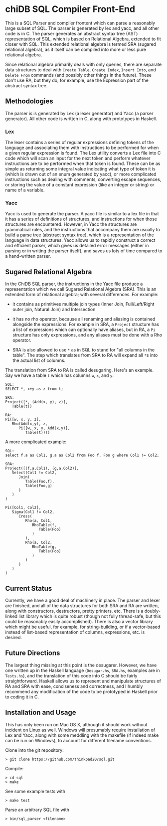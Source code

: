 # chiDB SQL Compiler Front-End

This is a SQL Parser and compiler frontent which can parse a reasonably large subset of SQL. The parser is generated by lex and yacc, and all other code is in C. The parser generates an abstract syntax tree (AST) representation of SQL, which is based on Relational Algebra, extended to fit closer with SQL. This extended relational algebra is termed SRA (sugared relational algebra), as it itself can be compiled into more or less pure relational algebra.

Since relational algebra primarily deals with only queries, there are separate data structures to deal with `Create Table`, `Create Index`, `Insert Into`, and `Delete From` commands (and possibly other things in the future). These don't use RA, but they do, for example, use the Expression part of the abstract syntax tree.

## Methodologies

The parser is is generated by Lex (a lexer generator) and Yacc (a parser generator). All other code is written in C, along with prototypes in Haskell.

### Lex

The lexer contains a series of regular expressions defining tokens of the language and associating them with instructions to be performed for when a given regular expression is found. The Lex utility converts a Lex file into C code which will scan an input for the next token and perform whatever instructions are to be performed when that token is found. These can be as simple as returning some integral value indicating what type of token it is (which is drawn out of an enum generated by yacc), or more complicated instructions such as dealing with comments, converting escape sequences, or storing the value of a constant expression (like an integer or string) or name of a variable.

### Yacc

Yacc is used to generate the parser. A yacc file is similar to a lex file in that it has a series of definitions of structures, and instructions for when those structures are encountered. However, in Yacc the structures are grammatical rules, and the instructions that accompany them are usually to build a parse tree (abstract syntax tree), which is a representation of the language in data structures. Yacc allows us to rapidly construct a correct and efficient parser, which gives us detailed error messages (either in parsing or in writing the parser itself), and saves us lots of time compared to a hand-written parser.

## Sugared Relational Algebra

In the ChiDB SQL parser, the instructions in the Yacc file produce a representation which we call Sugared Relational Algebra (SRA). This is an extended form of relational algebra; with several differences. For example:

* it contains as primitives multiple join types (Inner Join, Full/Left/Right outer join, Natural Join) and Intersection

* it has no rho operator, because all renaming and aliasing is contained alongside the expressions. For example in SRA, a `Project` structure has a list of expressions which can optionally have aliases, but in RA, a `Pi` structure has only expressions, and any aliases must be done with a Rho operator.

* SRA is also allowed to use `*` as in SQL to stand for "all columns in the table". The step which translates from SRA to RA will expand all `*`s into the actual list of columns. 

The translation from SRA to RA is called desugaring. Here's an example. Say we have a table `t` which has columns `w`, `x`, and `y`:

```
SQL: 
SELECT *, x+y as z from t;

SRA:
Project([*, (Add(x, y), z)], 
   Table(t))

RA:
Pi([w, x, y, z], 
   Rho(Add(x,y), z, 
      Pi([w, x, y, Add(x,y)], 
         Table(t))))
```

A more complicated example:

```
SQL:
select f.a as Col1, g.a as Col2 from Foo f, Foo g where Col1 != Col2;

SRA:
Project([(f,a,Col1), (g,a,Col2)],
   Select(Col1 != Col2,
      Join(
         Table(Foo,f), 
         Table(Foo,g)
      )
   )
)

Pi([Col1, Col2],
   Sigma(Col1 != Col2,
      Cross(
         Rho(a, Col1,
            RhoTable(f,
               Table(Foo)
            )
         ),
         Rho(a, Col2,
            RhoTable(g,
               Table(Foo)
            )
         )
      )
   )
)
```

## Current Status

Currently, we have a good deal of machinery in place. The parser and lexer are finished, and all of the data structures for both SRA and RA are written, along with constructors, destructors, pretty printers, etc. There is a doubly-linked list library which is quite robust (though not fully thread-safe, but this could be reasonably easily accomplished). There is also a vector library which might be useful, for example, for string-building, or if a vector-based instead of list-based representation of columns, expressions, etc. is desired.

## Future Directions

The largest thing missing at this point is the desugarer. However, we have one written up in the Haskell language (`Desugar.hs`, `SRA.hs`, examples are in `Tests.hs`), and the translation of this code into C should be fairly straightforward. Haskell allows us to represent and manipulate structures of RA and SRA with ease, conciseness and correctness, and I humbly recommend any modification of the code to be prototyped in Haskell prior to coding it in C.

## Installation and Usage

This has only been run on Mac OS X, although it should work without incident on Linux as well. Windows will presumably require installation of Lex and Yacc, along with some meddling with the makefile (if indeed make can be run on Windows), to account for different filename conventions.

Clone into the git repository:

```
> git clone https://github.com/thinkpad20/sql.git
```

Compile:

```
> cd sql
> make
```

See some example tests with

```
> make test
```

Parse an arbitrary SQL file with

```
> bin/sql_parser <filename>
```